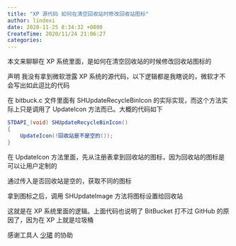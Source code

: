 ```yaml
---
title: "XP 源代码 如何在清空回收站时修改回收站图标"
author: lindexi
date: 2020-11-25 8:34:32 +0800
CreateTime: 2020/11/24 21:06:27
categories: 
---
```


本文来聊聊在 XP 系统里面，是如何在清空回收站的时候修改回收站图标的

<!--more-->


<!-- CreateTime:2020/11/24 21:06:27 -->

<!-- 发布 -->

声明 我没有拿到微软泄露 XP 系统的源代码，以下逻辑都是我瞎说的，微软才不会写出如此逗比的代码

在 bitbuck.c 文件里面有 SHUpdateRecycleBinIcon 的实际实现，而这个方法实际上只是调用了 UpdateIcon 方法而已。大概的代码如下

```csharp
STDAPI_(void) SHUpdateRecycleBinIcon()
{
    UpdateIcon(!回收站是不是空的());
}
```

在 UpdateIcon 方法里面，先从注册表拿到回收站的图标，因为回收站的图标是可以让用户定制的

通过传入是否回收站是空的，获取不同的图标

拿到图标之后，调用 SHUpdateImage 方法将图标设置给回收站

这就是在 XP 系统里面的逻辑。上面代码也说明了 BitBucket 打不过 GitHub 的原因了，因为在 XP 上就是垃圾桶

感谢工具人 [少珺](https://blog.sdlsj.net/) 的协助


